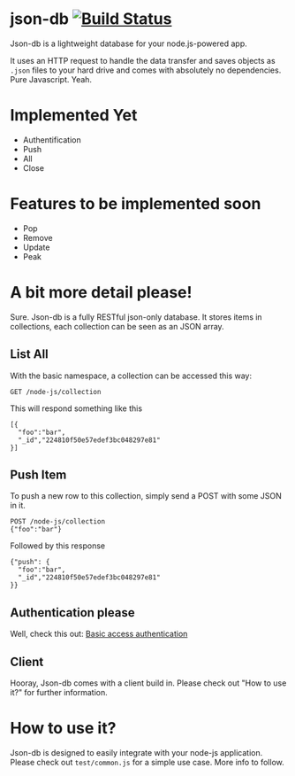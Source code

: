 # json-db [![Build Status](https://secure.travis-ci.org/philipp-spiess/json-db.png?branch=master)](http://travis-ci.org/philipp-spiess/json-db) #

Json-db is a lightweight database for your node.js-powered app.

It uses an HTTP request to handle the data transfer and saves objects as `.json` files to your hard drive and comes with absolutely no dependencies. Pure Javascript. Yeah.

# Implemented Yet #

  - Authentification
  - Push
  - All
  - Close

# Features to be implemented soon #

  - Pop
  - Remove
  - Update
  - Peak

# A bit more detail please! #

Sure. Json-db is a fully RESTful json-only database. 
It stores items in collections, each collection can be seen as an JSON array.

## List All ##

With the basic namespace, a collection can be accessed this way:

    GET /node-js/collection

This will respond something like this    

    [{
      "foo":"bar",
      "_id","224810f50e57edef3bc048297e81"
    }]

## Push Item ##

To push a new row to this collection, simply send a POST with some JSON in it.

    POST /node-js/collection
    {"foo":"bar"}

Followed by this response

    {"push": {
	  "foo":"bar",
	  "_id","224810f50e57edef3bc048297e81"
	}}

## Authentication please ##

Well, check this out: [Basic access authentication](http://en.wikipedia.org/wiki/Basic_access_authentication)

## Client ##

Hooray, Json-db comes with a client build in. Please check out "How to use it?" for further information.


# How to use it? #

Json-db is designed to easily integrate with your node-js application. 
Please check out `test/common.js` for a simple use case. More info to follow.